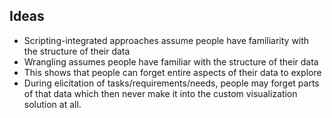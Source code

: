 ## Ideas

- Scripting-integrated approaches assume people have familiarity with the structure of their data
- Wrangling assumes people have familiar with the structure of their data
- This shows that people can forget entire aspects of their data to explore
- During elicitation of tasks/requirements/needs, people may forget parts of that data which then never make it into the custom visualization solution at all. 
